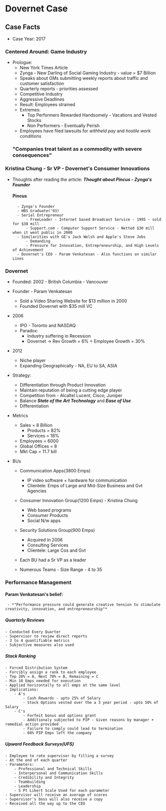 # Dovernet Case

## Case Facts

- Case Year: 2017
### Centered Around: Game Industry
- Prologue:
	- New York Times Article
	- Zynga - New Darling of Social Gaming Industry - value = $7 Billion
	- Speaks about GMs submitting weekly reports about traffic and customer satisfaction
	- Quarterly reports - priorities assessed
	- Competitive Industry
	- Aggressive Deadlines
	- Result: Employees strained
	- Extremes:
		- Top Performers Rewarded Handsomely - Vacations and Vested Stocks
		- Non Performers - Eventually Perish
	- Employees have filed lawsuits for *withheld pay* and *hostile work conditions*
	### "Companies treat talent as a commodity with severe consequences"

### Kristina Chung - Sr VP - Dovernet's Consumer Innovations
- Thoughts after reading the article: __*Thought about Pincus - Zynga's Founder*__
	#### Pincus
		- Zynga's Founder
		- HBS Graduate('93)
		- Serial Entrepreneur
			- FreeLoader - Internet based Broadcast Service - 1995 - sold for $38 mill
			- Support.com - Computer Support Service - Netted $30 mill when it went public in 2000
		- Similarities with GE's Jack Welsh and Apple's Steve Jobs
			- Demanding
			- Pressure for Innovation, Entrepreneurship, and High Levels of Achievement 
		- Dovernet's CEO - Param Venkatesan - Also functions on similar Lines

### Dovernet
- Founded: 2002 - British Columbia - Vancouver
- Founder - Param Venkatesan
	- Sold a Video Sharing Website for $13 million in 2000
	- Founded Dovernet with $35 mill VC
- 2006
	- IPO - Toronto and NASDAQ
	- Paradox:
		- Industry suffering in Recession
		- Dovernet -> Rev Growth = 6% + Employee Growth = 30%
- 2012
	- Niche player
	- Expanding Geographically - NA, EU to SA, ASIA
- Strategy:
	- Differentiation through Product Innovation
	- Maintain reputation of being a cutting edge player
	- Competition from - Alcaltel Lucent, Cisco, Juniper
	- Balance __*State of the Art Technology*__ and __*Ease of Use*__
	- Differentiation
- Metrics
	- Sales = 8 Billion
		- Products = 82%
		- Services = 18%
	- Employees = 6000
	- Global Offices = 8
	- Mkt Cap = 11.7 bill

- BUs
	- Communication Apps(3800 Emps) 
		- IP video software + hardware for communication
		- Clientele: Emps of Large and Mid-Size Business and Gvt Agencies
	- Consumer Innovation Group(1200 Emps) - Kristina Chung
		- Web based programs
		- Consumer Products
		- Social N/w apps
	- Security Solutions Group(900 Emps)
		- Acquired in 2006
		- Consulting Services
		- Clientele: Large Cos and Gvt

	- Each BU had a Sr VP as a leader
	- Numerous Teams - Size Range - 4 to 35

### Performance Management
#### Param Venkatesan's belief: 
	 - *"Performance pressure could generate creative tension to stimulate creativity, innovation, and entrepreneurship"*
##### Quarterly Reviews 
	- Conducted Every Quarter
	- Supervisor to review direct reports
	- 3 to 4 quantifiable metrics
	- Subjective measures also used
##### Stack Ranking
	- Forced Distribution System
	- Forcibly assign a rank to each employee
	- Top 20% = A, Next 70% = B, Remaining = C
	- Min 10 Emps needed for execution
	- Applied horizontally to all emps at the same level
	- Implications:
		- A's
			- Cash Rewards - upto 25% of Salary
			- Stock Options vested over the a 3 year period - upto 50% of Salary
		- C's
			- Forfeit bonus and options grant
			- Additionaly subjected to PIP - Given reasons by manager + remedial action provided
			- Failure to comply could lead to termination
			- 60% PIP Emps left the company
##### Upward Feedback Surveys(UFS)
	- Employee to rate supervisor by filling a survey
	- At the end of each quarter
	- Parameters:
		- Professional and Technical Skills
		- Interpersonal and Communication Skills
		- Credibility and Integrity
		- Teambuilding
		- Leadership
		- 5 Pt Likert Scale Used for each parameter
	- Supervisor will receive an average of scores
	- Supervisor's boss will also receive a copy
	- Received all the way up to the CEO

